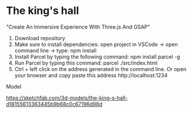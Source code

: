 # The king's hall

"Create An Immersive Experience With Three.js And GSAP" 

1. Download repository
2. Make sure to install dependencies: open project in VSCode -> open command line -> type: npm install
3. Install Parcel by typing the following command: npm install parcel -g
4. Run Parcel by typing this command: parcel ./src/index.html
5. Ctrl + left click on the address generated in the command line. Or open your browser and copy paste this address http://localhost:1234


Model

https://sketchfab.com/3d-models/the-king-s-hall-d18155613363445b9b68c0c67196d98d
